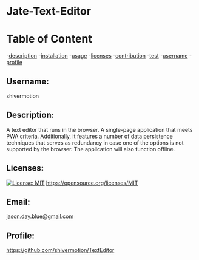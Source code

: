 # Jate-Text-Editor

# Table of Content

-[description](#description) -[installation](#installation) -[usage](#usage) -[licenses](#licenses) -[contribution](#contribution) -[test](#test) -[username](#username) -[profile](#profile)

## Username:

shivermotion

## Description:

A text editor that runs in the browser. A single-page application that meets PWA criteria. Additionally, it features a number of data persistence techniques that serves as redundancy in case one of the options is not supported by the browser. The application will also function offline.

## Licenses:

[![License: MIT](https://img.shields.io/badge/License-MIT-yellow.svg)](https://opensource.org/licenses/MIT)
https://opensource.org/licenses/MIT

## Email:

jason.day.blue@gmail.com

## Profile:

https://github.com/shivermotion/TextEditor

